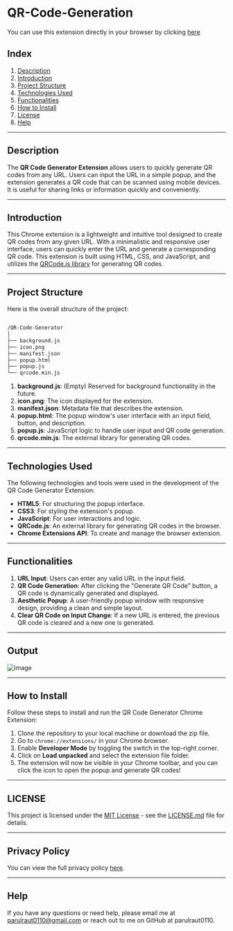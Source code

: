 # QR-Code-Generation
You can use this extension directly in your browser by clicking [here](https://chromewebstore.google.com/detail/qr-code-generator/jipbelmhbkpjmhjlpngmlnncclfgpnhe)

## Index

1. [Description](#description)
2. [Introduction](#introduction)
3. [Project Structure](#project-structure)
4. [Technologies Used](#technologies-used)
5. [Functionalities](#functionalities)
6. [How to Install](#how-to-install)
7. [License](#license)
8. [Help](#help)

---

## Description

The **QR Code Generator Extension** allows users to quickly generate QR codes from any URL. Users can input the URL in a simple popup, and the extension generates a QR code that can be scanned using mobile devices. It is useful for sharing links or information quickly and conveniently.

---

## Introduction

This Chrome extension is a lightweight and intuitive tool designed to create QR codes from any given URL. With a minimalistic and responsive user interface, users can quickly enter the URL and generate a corresponding QR code. This extension is built using HTML, CSS, and JavaScript, and utilizes the [QRCode.js library](https://github.com/davidshimjs/qrcodejs) for generating QR codes.

---

## Project Structure

Here is the overall structure of the project:

```bash

/QR-Code-Generator
│
├── background.js
├── icon.png
├── manifest.json
├── popup.html
├── popup.js
└── qrcode.min.js

```



1. **background.js**: (Empty) Reserved for background functionality in the future.
2. **icon.png**: The icon displayed for the extension.
3. **manifest.json**: Metadata file that describes the extension.
4. **popup.html**: The popup window's user interface with an input field, button, and description.
5. **popup.js**: JavaScript logic to handle user input and QR code generation.
6. **qrcode.min.js**: The external library for generating QR codes.

---

## Technologies Used

The following technologies and tools were used in the development of the QR Code Generator Extension:

- **HTML5**: For structuring the popup interface.
- **CSS3**: For styling the extension's popup.
- **JavaScript**: For user interactions and logic.
- **QRCode.js**: An external library for generating QR codes in the browser.
- **Chrome Extensions API**: To create and manage the browser extension.
  
---

## Functionalities

1. **URL Input**: Users can enter any valid URL in the input field.
2. **QR Code Generation**: After clicking the "Generate QR Code" button, a QR code is dynamically generated and displayed.
3. **Aesthetic Popup**: A user-friendly popup window with responsive design, providing a clean and simple layout.
4. **Clear QR Code on Input Change**: If a new URL is entered, the previous QR code is cleared and a new one is generated.

---

## Output 

![image](https://github.com/user-attachments/assets/2837787e-a8e7-4e17-92d1-3e9b07b3c010)

---

## How to Install

Follow these steps to install and run the QR Code Generator Chrome Extension:

1. Clone the repository to your local machine or download the zip file.
2. Go to `chrome://extensions/` in your Chrome browser.
3. Enable **Developer Mode** by toggling the switch in the top-right corner.
4. Click on **Load unpacked** and select the extension file folder.
5. The extension will now be visible in your Chrome toolbar, and you can click the icon to open the popup and generate QR codes!

---
## LICENSE

This project is licensed under the [MIT License](https://opensource.org/licenses/MIT) - see the [LICENSE.md](https://github.com/parulraut0110/QR-Code-Generation/blob/main/LICENSE.md) file for details.

---

## Privacy Policy

You can view the full privacy policy [here](https://github.com/parulraut0110/QR-Code-Generation/blob/main/LICENSE.md).

---

## Help
If you have any questions or need help, please email me at parulraut0110@gmail.com or reach out to me on GitHub at parulraut0110.


